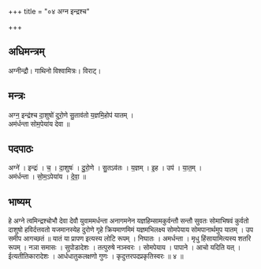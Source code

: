 +++
title = "०४ अग्न इन्द्रश्च"

+++
## अधिमन्त्रम्
अग्नीन्द्रौ। गाथिनो विश्वामित्रः। विराट्।

## मन्त्रः
अग्न॒ इन्द्र॑श्च दा॒शुषो॑ दुरो॒णे सु॒ताव॑तो य॒ज्ञमि॒होप॑ यातम् ।  
अम॑र्धन्ता सोम॒पेया॑य देवा ॥

## पदपाठः
अग्ने॑ । इन्द्रः॑ । च॒ । दा॒शुषः॑ । दु॒रो॒णे । सु॒तऽव॑तः । य॒ज्ञम् । इ॒ह । उप॑ । या॒त॒म् ।  
अम॑र्धन्ता । सो॒म॒ऽपेया॑य । दे॒वा॒ ॥

## भाष्यम्
हे अग्ने त्वमिन्द्रश्चोभौ देवा देवौ युवाममर्धन्ता अनागमनेन यज्ञहिम्सामकुर्वन्तौ सन्तौ सुवतः सोमाभिषवं कुर्वतो दाशुषो हविर्दत्तवतो यजमानस्येह दुरोणे गृहे क्रियमाणमिमं यज्ञमभिलक्ष्य सोमपेयाय सोमपानार्थमुप यातम् । उप समीप आगच्छतं ॥ यातं या प्रापण इत्यस्य लोटि रूपम् । निघातः । अमर्धन्ता । मृधु हिंसायामित्यस्य शतरि रूपम् । नञा समासः । सुपोडादेशः । तत्पुरुषे नञ्स्वरः । सोमपेयाय । पापाने । आचो यदिति यत् । ईत्यतीतिकारादेशः । आर्धधातुकलक्षणो गुणः । कृदुत्तरपदप्रकृतिस्वरः ॥ ४ ॥